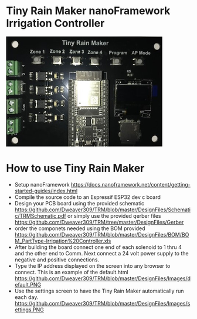 # Tiny Rain Maker nanoFramework Irrigation Controller
![ScreenShot](https://github.com/Dweaver309/TRM/blob/master/DesignFiles/Images/TRMFront.jpg )

#  How to use Tiny Rain Maker 
* Setup nanoFramework https://docs.nanoframework.net/content/getting-started-guides/index.html
* Compile the source code to an Espressif ESP32 dev c board
* Design your PCB board using the provided schematic  https://github.com/Dweaver309/TRM/blob/master/DesignFiles/Schematic/TRMSchematic.pdf
or simply use the provided qerber files https://github.com/Dweaver309/TRM/tree/master/DesignFiles/Gerber
* order the componets needed using the BOM provided https://github.com/Dweaver309/TRM/blob/master/DesignFiles/BOM/BOM_PartType-Irrigation%20Controller.xls
* After building the board connect one end of each solenoid to 1 thru 4 and the other end to Comm. Next connect 
a 24 volt power supply to the negative and positive connections.
* Type the IP address displayed on the screen into any browser to connect. This is an example of the default.html https://github.com/Dweaver309/TRM/blob/master/DesignFiles/Images/default.PNG 
* Use the settings screen to have the  Tiny Rain Maker automatically run each day. https://github.com/Dweaver309/TRM/blob/master/DesignFiles/Images/settings.PNG


